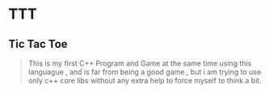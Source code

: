 # TTT
## Tic Tac Toe
> This is my first C++ Program and Game at the same time using this languague ,
> and is far from being a good game , but i am trying to use only c++ core libs without any extra help
> to force myself to think a bit. 
